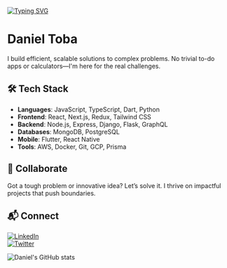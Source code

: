 [![Typing SVG](https://readme-typing-svg.demolab.com/?lines=Daniel+Toba;Full+Stack+Problem+Solver)](https://git.io/typing-svg)

# Daniel Toba

I build efficient, scalable solutions to complex problems. No trivial to-do apps or calculators—I'm here for the real challenges.

## 🛠 Tech Stack
- **Languages**: JavaScript, TypeScript, Dart, Python  
- **Frontend**: React, Next.js, Redux, Tailwind CSS  
- **Backend**: Node.js, Express, Django, Flask, GraphQL  
- **Databases**: MongoDB, PostgreSQL  
- **Mobile**: Flutter, React Native  
- **Tools**: AWS, Docker, Git, GCP, Prisma  

## 🤝 Collaborate
Got a tough problem or innovative idea? Let’s solve it. I thrive on impactful projects that push boundaries.

## 📬 Connect
[![LinkedIn](https://img.shields.io/badge/-danieloloruntoba-blue?style=flat-square&logo=Linkedin&logoColor=white)](https://www.linkedin.com/in/danieloloruntoba)  
[![Twitter](https://img.shields.io/badge/@danieltoba__-1ca0f1?style=flat-square&labelColor=1ca0f1&logo=twitter&logoColor=white)](https://twitter.com/danieltoba_)  

![Daniel's GitHub stats](https://github-readme-stats.vercel.app/api?username=Daniel-16&show_icons=true&theme=tokyonight)
